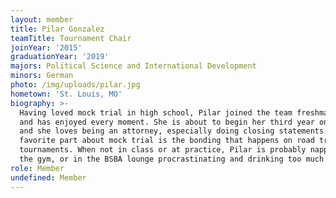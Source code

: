 ```yaml
---
layout: member
title: Pilar Gonzalez
teamTitle: Tournament Chair
joinYear: '2015'
graduationYear: '2019'
majors: Political Science and International Development
minors: German
photo: /img/uploads/pilar.jpg
hometown: 'St. Louis, MO'
biography: >-
  Having loved mock trial in high school, Pilar joined the team freshman year
  and has enjoyed every moment. She is about to begin her third year on WUMT,
  and she loves being an attorney, especially doing closing statements. Her
  favorite part about mock trial is the bonding that happens on road trips to
  tournaments. When not in class or at practice, Pilar is probably napping, at
  the gym, or in the BSBA lounge procrastinating and drinking too much coffee.
role: Member
undefined: Member
---
```





